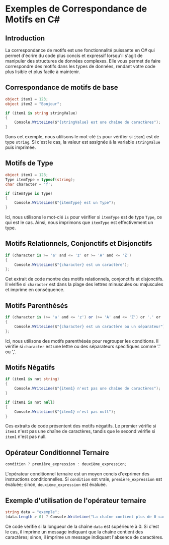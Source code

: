# Exemples de Correspondance de Motifs en C#

## Introduction
La correspondance de motifs est une fonctionnalité puissante en C# qui permet d'écrire du code plus concis et expressif lorsqu'il s'agit de manipuler des structures de données complexes. Elle vous permet de faire correspondre des motifs dans les types de données, rendant votre code plus lisible et plus facile à maintenir.

## Correspondance de motifs de base
```csharp
object item1 = 123;
object item2 = "Bonjour";

if (item1 is string stringValue)
{
    Console.WriteLine($"{stringValue} est une chaîne de caractères");
}
```
Dans cet exemple, nous utilisons le mot-clé `is` pour vérifier si `item1` est de type `string`. Si c'est le cas, la valeur est assignée à la variable `stringValue` puis imprimée.

## Motifs de Type
```csharp
object item1 = 123;
Type itemType = typeof(string);
char character = 'f';

if (itemType is Type)
{
    Console.WriteLine($"{itemType} est un Type");
}
```
Ici, nous utilisons le mot-clé `is` pour vérifier si `itemType` est de type `Type`, ce qui est le cas. Ainsi, nous imprimons que `itemType` est effectivement un type.

## Motifs Relationnels, Conjonctifs et Disjonctifs
```csharp
if (character is >= 'a' and <= 'z' or >= 'A' and <= 'Z')
{
    Console.WriteLine($"{character} est un caractère");
};
```
Cet extrait de code montre des motifs relationnels, conjonctifs et disjonctifs. Il vérifie si `character` est dans la plage des lettres minuscules ou majuscules et imprime en conséquence.

## Motifs Parenthésés
```csharp
if (character is (>= 'a' and <= 'z') or (>= 'A' and <= 'Z') or '.' or ',')
{
    Console.WriteLine($"{character} est un caractère ou un séparateur");
};
```
Ici, nous utilisons des motifs parenthésés pour regrouper les conditions. Il vérifie si `character` est une lettre ou des séparateurs spécifiques comme '.' ou ','.

## Motifs Négatifs
```csharp
if (item1 is not string)
{
    Console.WriteLine($"{item1} n'est pas une chaîne de caractères");
}

if (item1 is not null)
{
    Console.WriteLine($"{item1} n'est pas null");
}
```
Ces extraits de code présentent des motifs négatifs. Le premier vérifie si `item1` n'est pas une chaîne de caractères, tandis que le second vérifie si `item1` n'est pas null.

## Opérateur Conditionnel Ternaire
```csharp
condition ? première_expression : deuxième_expression;
```
L'opérateur conditionnel ternaire est un moyen concis d'exprimer des instructions conditionnelles. Si `condition` est vraie, `première_expression` est évaluée; sinon, `deuxième_expression` est évaluée.

## Exemple d'utilisation de l'opérateur ternaire
```csharp
string data = "exemple";
(data.Length > 0) ? Console.WriteLine("La chaîne contient plus de 0 caractères") : Console.WriteLine("La chaîne ne contient pas plus de 0 caractères");
```

Ce code vérifie si la longueur de la chaîne `data` est supérieure à 0. Si c'est le cas, il imprime un message indiquant que la chaîne contient des caractères; sinon, il imprime un message indiquant l'absence de caractères.
